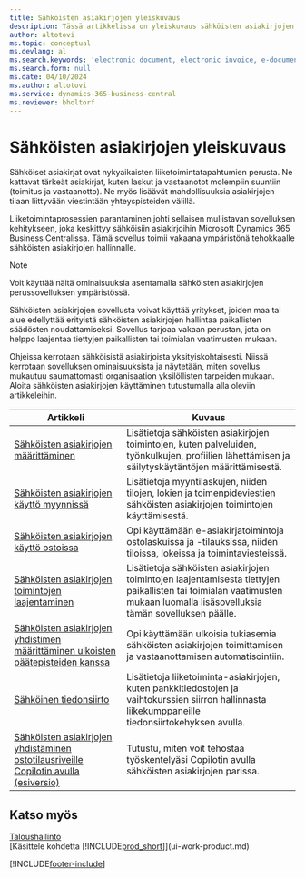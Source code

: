 ```yaml
---
title: Sähköisten asiakirjojen yleiskuvaus
description: Tässä artikkelissa on yleiskuvaus sähköisten asiakirjojen moduulista.
author: altotovi
ms.topic: conceptual
ms.devlang: al
ms.search.keywords: 'electronic document, electronic invoice, e-document, e-invoice'
ms.search.form: null
ms.date: 04/10/2024
ms.author: altotovi
ms.service: dynamics-365-business-central
ms.reviewer: bholtorf
---
```


# Sähköisten asiakirjojen yleiskuvaus

Sähköiset asiakirjat ovat nykyaikaisten liiketoimintatapahtumien perusta. Ne kattavat tärkeät asiakirjat, kuten laskut ja vastaanotot molempiin suuntiin (toimitus ja vastaanotto). Ne myös lisäävät mahdollisuuksia asiakirjojen tilaan liittyvään viestintään yhteyspisteiden välillä.

Liiketoimintaprosessien parantaminen johti sellaisen mullistavan sovelluksen kehitykseen, joka keskittyy sähköisiin asiakirjoihin Microsoft Dynamics 365 Business Centralissa. Tämä sovellus toimii vakaana ympäristönä tehokkaalle sähköisten asiakirjojen hallinnalle.

> [!NOTE]
> Voit käyttää näitä ominaisuuksia asentamalla sähköisten asiakirjojen perussovelluksen ympäristössä.  

Sähköisten asiakirjojen sovellusta voivat käyttää yritykset, joiden maa tai alue edellyttää erityistä sähköisten asiakirjojen hallintaa paikallisten säädösten noudattamiseksi. Sovellus tarjoaa vakaan perustan, jota on helppo laajentaa tiettyjen paikallisten tai toimialan vaatimusten mukaan.

Ohjeissa kerrotaan sähköisistä asiakirjoista yksityiskohtaisesti. Niissä kerrotaan sovelluksen ominaisuuksista ja näytetään, miten sovellus mukautuu saumattomasti organisaation yksilöllisten tarpeiden mukaan. Aloita sähköisten asiakirjojen käyttäminen tutustumalla alla oleviin artikkeleihin.

| Artikkeli | Kuvaus | 
|---------|-------------|
| [Sähköisten asiakirjojen määrittäminen](finance-how-setup-edocuments.md) | Lisätietoja sähköisten asiakirjojen toimintojen, kuten palveluiden, työnkulkujen, profiilien lähettämisen ja säilytyskäytäntöjen määrittämisestä. |
| [Sähköisten asiakirjojen käyttö myynnissä](finance-how-use-edocuments.md) | Lisätietoja myyntilaskujen, niiden tilojen, lokien ja toimenpideviestien sähköisten asiakirjojen toimintojen käyttämisestä.| 
| [Sähköisten asiakirjojen käyttö ostoissa](finance-how-use-edocuments-purchase.md) | Opi käyttämään e-asiakirjatoimintoja ostolaskuissa ja -tilauksissa, niiden tiloissa, lokeissa ja toimintaviesteissä.|
| [Sähköisten asiakirjojen toimintojen laajentaminen](/dynamics365/business-central/dev-itpro/developer/devenv-extend-edocuments) | Lisätietoja sähköisten asiakirjojen toimintojen laajentamisesta tiettyjen paikallisten tai toimialan vaatimusten mukaan luomalla lisäsovelluksia tämän sovelluksen päälle. |
| [Sähköisten asiakirjojen yhdistimen määrittäminen ulkoisten päätepisteiden kanssa](finance-how-setup-edocuments-external.md) | Opi käyttämään ulkoisia tukiasemia sähköisten asiakirjojen toimittamisen ja vastaanottamisen automatisointiin. |
| [Sähköinen tiedonsiirto](across-data-exchange.md) | Lisätietoja liiketoiminta-asiakirjojen, kuten pankkitiedostojen ja vaihtokurssien siirron hallinnasta liikekumppaneille tiedonsiirtokehyksen avulla. | 
| [Sähköisten asiakirjojen yhdistäminen ostotilausriveille Copilotin avulla (esiversio)](map-edocuments-with-copilot.md) | Tutustu, miten voit tehostaa työskentelyäsi Copilotin avulla sähköisten asiakirjojen parissa. |

## Katso myös

[Taloushallinto](finance.md)    
[Käsittele kohdetta [!INCLUDE[prod_short](includes/prod_short.md)]](ui-work-product.md)  

[!INCLUDE[footer-include](includes/footer-banner.md)]
